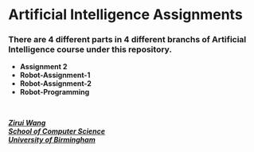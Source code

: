 # Artificial Intelligence Assignments

### There are 4 different parts in 4 different branchs of Artificial Intelligence course under this repository.

* **Assignment 2**
* **Robot-Assignment-1**
* **Robot-Assignment-2**
* **Robot-Programming**

&nbsp;
&nbsp;

<u>***Zirui Wang***</u>  
<u>***School of Computer Science***</u>  
<u>***University of Birmingham***</u>
